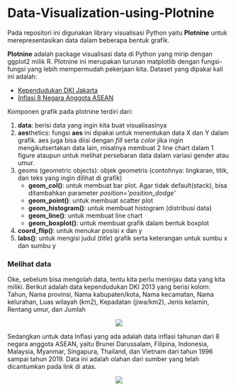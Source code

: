 # Data-Visualization-using-Plotnine
Pada repositori ini digunakan library visualisasi Python yaitu **Plotnine** untuk merepresentasikan data dalam beberapa bentuk grafik.

  **Plotnine** adalah package visualisasi data di Python yang mirip dengan ggplot2 milik R. Plotnine ini merupakan turunan matplotlib dengan fungsi-fungsi yang lebih mempermudah pekerjaan kita. Dataset yang dipakai kali ini adalah:
  * [Kependudukan DKI Jakarta](https://storage.googleapis.com/dqlab-dataset/datakependudukandki-dqlab.csv)
  * [Inflasi 8 Negara Anggota ASEAN](https://api.worldbank.org/v2/en/indicator/FP.CPI.TOTL.ZG?downloadformat=excel)
 
 
 
 Komponen grafik pada plotnine terdiri dari:
 1. **data**: berisi data yang ingin kita buat visualisasinya
 2. **aes**thetics: fungsi **aes** ini dipakai untuk menentukan data X dan Y dalam grafik. aes juga bisa diisi dengan *fill* serta *color* jika ingin mengikutsertakan data lain, misalnya membuat 2 line chart dalam 1 figure ataupun untuk melihat persebaran data dalam variasi gender atau umur.
 3. geoms (geometric objects): objek geometris (contohnya: lingkaran, titik, dan teks yang ingin dilihat di grafik)
      - **geom_col()**: untuk membuat bar plot. Agar tidak default(stack), bisa ditambahkan parameter *position='position_dodge'*
      - **geom_point()**: untuk membuat scatter plot
      - **geom_histogram()**: untuk membuat histogram (distribusi data)
      - **geom_line()**: untuk membuat line chart
      - **geom_boxplot()**: untuk membuat grafik dalam bentuk boxplot
4. **coord_flip()**: untuk menukar posisi x dan y
5. **labs()**: untuk mengisi judul (*title*) grafik serta keterangan untuk sumbu x dan sumbu y<br/>


### Melihat data
Oke, sebelum bisa mengolah data, tentu kita perlu meninjau data yang kita miliki. Berikut adalah data kependudukan DKI 2013 yang berisi kolom: 
Tahun, Nama provinsi, Nama kabupaten/kota, Nama kecamatan, Nama kelurahan, Luas wilayah (km2), Kepadatan (jiwa/km2), Jenis kelamin, Rentang umur, dan Jumlah  
<p align="center">
  <img src="https://user-images.githubusercontent.com/49611937/115339978-0db27200-a1d0-11eb-97a7-8d300b1bc29b.png" />
 </p>


Sedangkan untuk data Inflasi yang ada adalah data inflasi tahunan dari 8 negara anggota ASEAN, yaitu Brunei Darussalam, Filipina, Indonesia, Malaysia, Myanmar, Singapura, Thailand, dan Vietnam dari tahun 1996 sampai tahun 2019. Data ini adalah olahan dari sumber yang telah dicantumkan pada link di atas.
<p align="center">
  <img src="https://user-images.githubusercontent.com/49611937/115339866-d5129880-a1cf-11eb-83d1-d44481ab1c58.png" />
</p>





